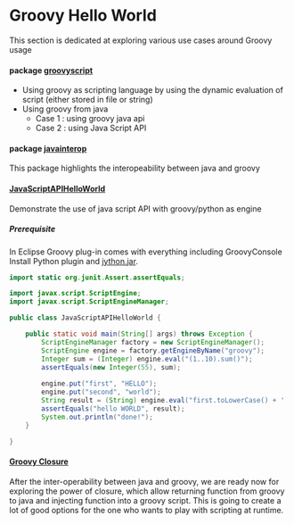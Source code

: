 # Groovy Hello World

This section is dedicated at exploring various use cases around Groovy usage

#### package [groovyscript](https://github.com/bigleuxenchef/Working/tree/master/GroovyHelloWorld/src/groovyscript)

- Using groovy as scripting language by using the dynamic evaluation of script (either stored in file or string)
- Using groovy from java 
  * Case 1 : using groovy java api
  * Case 2 : using Java Script API
  
#### package [javainterop](https://github.com/bigleuxenchef/Working/tree/master/GroovyHelloWorld/src/javainterop)
  
This package highlights the interopeability between java and groovy

#### [JavaScriptAPIHelloWorld](https://github.com/bigleuxenchef/Working/tree/master/GroovyHelloWorld/src/JavaScriptAPIHelloWorld.java)
  

Demonstrate the use of java script API with groovy/python as engine

##### Prerequisite 
In Eclipse Groovy plug-in comes with everything including GroovyConsole
Install Python plugin and [jython.jar](http://www.jython.org/downloads.html).

```java
import static org.junit.Assert.assertEquals;

import javax.script.ScriptEngine;
import javax.script.ScriptEngineManager;

public class JavaScriptAPIHelloWorld {

	public static void main(String[] args) throws Exception {	
		ScriptEngineManager factory = new ScriptEngineManager();
		ScriptEngine engine = factory.getEngineByName("groovy");
		Integer sum = (Integer) engine.eval("(1..10).sum()");
		assertEquals(new Integer(55), sum);
		
		engine.put("first", "HELLO");
		engine.put("second", "world");
		String result = (String) engine.eval("first.toLowerCase() + ' ' + second.toUpperCase()");
		assertEquals("hello WORLD", result);
		System.out.println("done!");
	}

}
```
#### [Groovy Closure](https://github.com/bigleuxenchef/Working/tree/master/GroovyHelloWorld/src/Closure)

After the inter-operability between java and groovy, we are ready now for exploring the power of closure, which allow returning function from groovy to java and injecting function into a groovy script. This is going to create a lot of good options for the one who wants to play with scripting at runtime.



